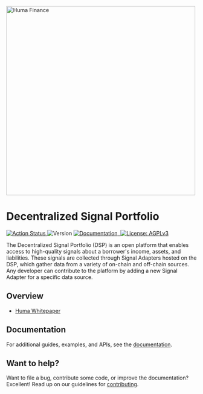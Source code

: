 <p align="left">
  <a href="https://huma.finance"><img src="https://user-images.githubusercontent.com/5999398/210867640-95c8944c-fcd0-4199-9f08-b0ae6eda70c0.jpg" alt="Huma Finance" width="500px"></a>
</p>

# Decentralized Signal Portfolio
<p>
  <a href="https://github.com/00labs/huma-signals/actions](https://github.com/00labs/huma-signals/actions" target="_blank">
    <img alt="Action Status" src="https://github.com/00labs/huma-signals/actions/workflows/ci.yaml/badge.svg">
  </a>
  <img alt="Version" src="https://img.shields.io/badge/version-0.1.0-blue.svg?cacheSeconds=2592000" />
  <a href="https://docs.huma.finance/" target="_blank">
    <img alt="Documentation" src="https://img.shields.io/badge/documentation-yes-brightgreen.svg" />
  </a>
  <a href="https://discord.gg/7e2fdMSCZr">
    <img alt="" src="https://badgen.net/badge/Join/HUMAnity%20Discord/cyan?icon=discor">
  </a>
  <a href="https://www.gnu.org/licenses/agpl-3.0.en.html" target="_blank">
    <img alt="License: AGPLv3" src="https://img.shields.io/badge/License-AGPLv3-yellow.svg" />
  </a>
</p>

The Decentralized Signal Portfolio (DSP) is an open platform that enables access to high-quality signals about a borrower's income, assets, and liabilities. These signals are collected through Signal Adapters hosted on the DSP, which gather data from a variety of on-chain and off-chain sources. Any developer can contribute to the platform by adding a new Signal Adapter for a specific data source.

## Overview

- [Huma Whitepaper](https://docs.huma.finance/)

## Documentation

For additional guides, examples, and APIs, see the [documentation](./docs/).

## Want to help?

Want to file a bug, contribute some code, or improve the documentation? Excellent! Read up on our guidelines for [contributing](.docs/../docs/contributing.md).
